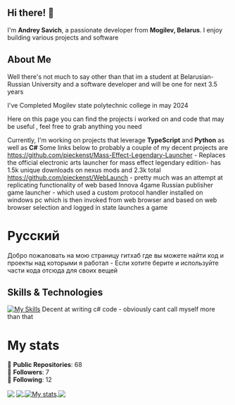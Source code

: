 ## Hi there! 👋

I'm **Andrey Savich**, a passionate developer from **Mogilev, Belarus**. I enjoy building various projects and software

## About Me

Well there's not much to say other than that im a student at Belarusian-Russian University and a software developer and will be one for next 3.5 years

I've Completed Mogilev state polytechnic college in may 2024


Here on this page you can find the projects i worked on and code that may be useful , feel free to grab anything you need

 Currently, I'm working on projects that leverage **TypeScript** and **Python** as well as **C#**
Some links below to probably a couple of my decent projects are https://github.com/pieckenst/Mass-Effect-Legendary-Launcher - Replaces the official electronic arts launcher for mass effect legendary edition- has 1.5k unique downloads on nexus mods and 2.3k total
 https://github.com/pieckenst/WebLaunch - pretty much was an attempt at replicating functionality of web based Innova 4game Russian publisher game launcher - which used a custom protocol handler installed on windows pc which is then invoked from web browser and based on web browser selection and logged in state launches a game

# Русский
Добро пожаловать на мою страницу гитхаб где вы можете найти код и проекты над которыми я работал  -
Если хотите берите и используйте части кода отсюда для своих вещей


## Skills & Technologies

[![My Skills](https://skillicons.dev/icons?i=bots,dotnet,linux,css,html,discord,nodejs,rider,androidstudio&perline=8)](https://skillicons.dev)
Decent at writing c# code - obviously cant call myself more than that
# My stats

🌟 **Public Repositories**: 68  
👥 **Followers**: 7  
🔗 **Following**: 12


<img align="center" src="https://discord.c99.nl/widget/theme-1/540142383270985738.png"/>
<a href="https://github.com/pieckenst">
  <img align="center" src="https://github-readme-stats.vercel.app/api/top-langs/?username=pieckenst&title_color=ffffff&count_private=true&text_color=c9cacc&icon_color=E35809&bg_color=1d1f21&langs_count=25" />
</a>
<a href="https://github.com/pieckenst/pieckenst">
  <img align="center" src="https://github-readme-stats.vercel.app/api?username=pieckenst&show_icons=true&line_height=27&count_private=true&title_color=ffffff&text_color=c9cacc&icon_color=E35809&bg_color=1d1f21" alt="My stats" />
</a>

<a href="https://github.com/helia-developers/helia">
  <img align="center" src="https://github-readme-stats.vercel.app/api/pin/?username=obsidian-development&repo=helia&title_color=ffffff&text_color=c9cacc&icon_color=E35809&bg_color=1d1f21" />
</a>

